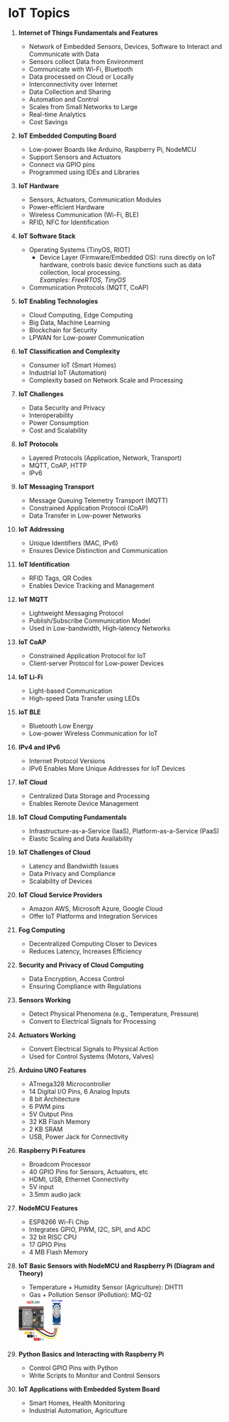 # IoT Topics

1. **Internet of Things Fundamentals and Features**
    - Network of Embedded Sensors, Devices, Software to Interact and Communicate with Data
    - Sensors collect Data from Environment
    - Communicate with Wi-Fi, Bluetooth
    - Data processed on Cloud or Locally
    - Interconnectivity over Internet
    - Data Collection and Sharing
    - Automation and Control
    - Scales from Small Networks to Large
    - Real-time Analytics
    - Cost Savings

2. **IoT Embedded Computing Board**
    - Low-power Boards like Arduino, Raspberry Pi, NodeMCU
    - Support Sensors and Actuators
    - Connect via GPIO pins
    - Programmed using IDEs and Libraries

3. **IoT Hardware**
    - Sensors, Actuators, Communication Modules
    - Power-efficient Hardware
    - Wireless Communication (Wi-Fi, BLE)
    - RFID, NFC for Identification

4. **IoT Software Stack**
    - Operating Systems (TinyOS, RIOT)
        - Device Layer (Firmware/Embedded OS): runs directly on IoT hardware, controls basic device functions such as data collection, local processing.  
          *Examples: FreeRTOS, TinyOS*
    - Communication Protocols (MQTT, CoAP)

5. **IoT Enabling Technologies**
    - Cloud Computing, Edge Computing
    - Big Data, Machine Learning
    - Blockchain for Security
    - LPWAN for Low-power Communication

6. **IoT Classification and Complexity**
    - Consumer IoT (Smart Homes)
    - Industrial IoT (Automation)
    - Complexity based on Network Scale and Processing

7. **IoT Challenges**
    - Data Security and Privacy
    - Interoperability
    - Power Consumption
    - Cost and Scalability

8. **IoT Protocols**
    - Layered Protocols (Application, Network, Transport)
    - MQTT, CoAP, HTTP
    - IPv6

9. **IoT Messaging Transport**
    - Message Queuing Telemetry Transport (MQTT)
    - Constrained Application Protocol (CoAP)
    - Data Transfer in Low-power Networks

10. **IoT Addressing**
    - Unique Identifiers (MAC, IPv6)
    - Ensures Device Distinction and Communication

11. **IoT Identification**
    - RFID Tags, QR Codes
    - Enables Device Tracking and Management

12. **IoT MQTT**
    - Lightweight Messaging Protocol
    - Publish/Subscribe Communication Model
    - Used in Low-bandwidth, High-latency Networks

13. **IoT CoAP**
    - Constrained Application Protocol for IoT
    - Client-server Protocol for Low-power Devices

14. **IoT Li-Fi**
    - Light-based Communication
    - High-speed Data Transfer using LEDs

15. **IoT BLE**
    - Bluetooth Low Energy
    - Low-power Wireless Communication for IoT

16. **IPv4 and IPv6**
    - Internet Protocol Versions
    - IPv6 Enables More Unique Addresses for IoT Devices

17. **IoT Cloud**
    - Centralized Data Storage and Processing
    - Enables Remote Device Management

18. **IoT Cloud Computing Fundamentals**
    - Infrastructure-as-a-Service (IaaS), Platform-as-a-Service (PaaS)
    - Elastic Scaling and Data Availability

19. **IoT Challenges of Cloud**
    - Latency and Bandwidth Issues
    - Data Privacy and Compliance
    - Scalability of Devices

20. **IoT Cloud Service Providers**
    - Amazon AWS, Microsoft Azure, Google Cloud
    - Offer IoT Platforms and Integration Services

21. **Fog Computing**
    - Decentralized Computing Closer to Devices
    - Reduces Latency, Increases Efficiency

22. **Security and Privacy of Cloud Computing**
    - Data Encryption, Access Control
    - Ensuring Compliance with Regulations

23. **Sensors Working**
    - Detect Physical Phenomena (e.g., Temperature, Pressure)
    - Convert to Electrical Signals for Processing

24. **Actuators Working**
    - Convert Electrical Signals to Physical Action
    - Used for Control Systems (Motors, Valves)

25. **Arduino UNO Features**
    - ATmega328 Microcontroller
    - 14 Digital I/O Pins, 6 Analog Inputs
    - 8 bit Architecture
    - 6 PWM pins
    - 5V Output Pins
    - 32 KB Flash Memory
    - 2 KB SRAM
    - USB, Power Jack for Connectivity

26. **Raspberry Pi Features**
    - Broadcom Processor
    - 40 GPIO Pins for Sensors, Actuators, etc
    - HDMI, USB, Ethernet Connectivity
    - 5V input
    - 3.5mm audio jack

27. **NodeMCU Features**
    - ESP8266 Wi-Fi Chip
    - Integrates GPIO, PWM, I2C, SPI, and ADC
    - 32 bit RISC CPU
    - 17 GPIO Pins
    - 4 MB Flash Memory

28. **IoT Basic Sensors with NodeMCU and Raspberry Pi (Diagram and Theory)**
    - Temperature + Humidity Sensor (Agriculture): DHT11
    - Gas + Pollution Sensor (Pollution): MQ-02
    <img src="./mq-02-diagram.jpg" alt="MQ-02 diagram" width="100" height="100">

29. **Python Basics and Interacting with Raspberry Pi**
    - Control GPIO Pins with Python
    - Write Scripts to Monitor and Control Sensors

30. **IoT Applications with Embedded System Board**
    - Smart Homes, Health Monitoring
    - Industrial Automation, Agriculture

